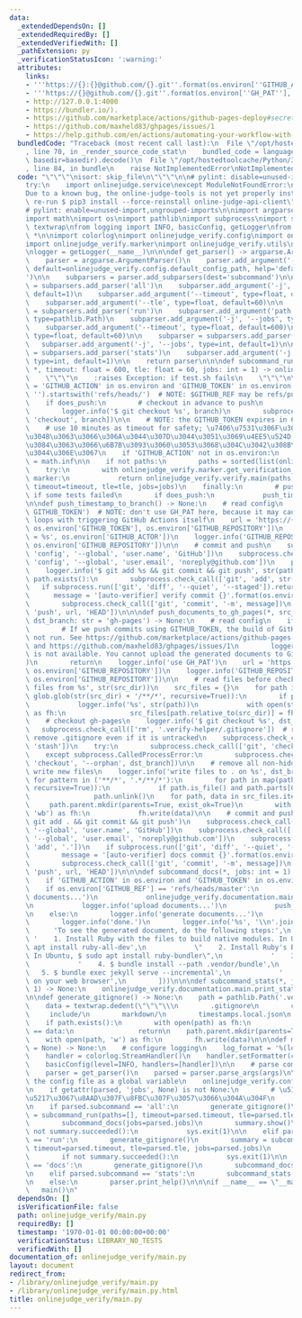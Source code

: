 ```yaml
---
data:
  _extendedDependsOn: []
  _extendedRequiredBy: []
  _extendedVerifiedWith: []
  _pathExtension: py
  _verificationStatusIcon: ':warning:'
  attributes:
    links:
    - '''https://{}:{}@github.com/{}.git''.format(os.environ[''GITHUB_ACTOR''],'
    - '''https://{}@github.com/{}.git''.format(os.environ[''GH_PAT''],'
    - http://127.0.0.1:4000
    - https://bundler.io/).
    - https://github.com/marketplace/actions/github-pages-deploy#secrets
    - https://github.com/maxheld83/ghpages/issues/1
    - https://help.github.com/en/actions/automating-your-workflow-with-github-actions/authenticating-with-the-github_token#about-the-github_token-secret)
  bundledCode: "Traceback (most recent call last):\n  File \"/opt/hostedtoolcache/Python/3.8.5/x64/lib/python3.8/site-packages/onlinejudge_verify/documentation/build.py\"\
    , line 70, in _render_source_code_stat\n    bundled_code = language.bundle(stat.path,\
    \ basedir=basedir).decode()\n  File \"/opt/hostedtoolcache/Python/3.8.5/x64/lib/python3.8/site-packages/onlinejudge_verify/languages/python.py\"\
    , line 84, in bundle\n    raise NotImplementedError\nNotImplementedError\n"
  code: "\"\"\"\nisort: skip_file\n\"\"\"\n\n# pylint: disable=unused-import,ungrouped-imports\n\
    try:\n    import onlinejudge.service\nexcept ModuleNotFoundError:\n    print(\"\
    Due to a known bug, the online-judge-tools is not yet properly installed. Please\
    \ re-run $ pip3 install --force-reinstall online-judge-api-client\")\n    exit(1)\n\
    # pylint: enable=unused-import,ungrouped-imports\n\nimport argparse\nimport glob\n\
    import math\nimport os\nimport pathlib\nimport subprocess\nimport sys\nimport\
    \ textwrap\nfrom logging import INFO, basicConfig, getLogger\nfrom typing import\
    \ *\n\nimport colorlog\nimport onlinejudge_verify.config\nimport onlinejudge_verify.documentation.main\n\
    import onlinejudge_verify.marker\nimport onlinejudge_verify.utils\nimport onlinejudge_verify.verify\n\
    \nlogger = getLogger(__name__)\n\n\ndef get_parser() -> argparse.ArgumentParser:\n\
    \    parser = argparse.ArgumentParser()\n    parser.add_argument('--config-file',\
    \ default=onlinejudge_verify.config.default_config_path, help='default: \".verify-helper/config.toml\"\
    ')\n\n    subparsers = parser.add_subparsers(dest='subcommand')\n\n    subparser\
    \ = subparsers.add_parser('all')\n    subparser.add_argument('-j', '--jobs', type=int,\
    \ default=1)\n    subparser.add_argument('--timeout', type=float, default=600)\n\
    \    subparser.add_argument('--tle', type=float, default=60)\n\n    subparser\
    \ = subparsers.add_parser('run')\n    subparser.add_argument('path', nargs='*',\
    \ type=pathlib.Path)\n    subparser.add_argument('-j', '--jobs', type=int, default=1)\n\
    \    subparser.add_argument('--timeout', type=float, default=600)\n    subparser.add_argument('--tle',\
    \ type=float, default=60)\n\n    subparser = subparsers.add_parser('docs')\n \
    \   subparser.add_argument('-j', '--jobs', type=int, default=1)\n\n    subparser\
    \ = subparsers.add_parser('stats')\n    subparser.add_argument('-j', '--jobs',\
    \ type=int, default=1)\n\n    return parser\n\n\ndef subcommand_run(paths: List[pathlib.Path],\
    \ *, timeout: float = 600, tle: float = 60, jobs: int = 1) -> onlinejudge_verify.verify.VerificationSummary:\n\
    \    \"\"\"\n    :raises Exception: if test.sh fails\n    \"\"\"\n\n    does_push\
    \ = 'GITHUB_ACTION' in os.environ and 'GITHUB_TOKEN' in os.environ and os.environ.get('GITHUB_REF',\
    \ '').startswith('refs/heads/')  # NOTE: $GITHUB_REF may be refs/pull/... or refs/tags/...\n\
    \    if does_push:\n        # checkout in advance to push\n        branch = os.environ['GITHUB_REF'][len('refs/heads/'):]\n\
    \        logger.info('$ git checkout %s', branch)\n        subprocess.check_call(['git',\
    \ 'checkout', branch])\n\n    # NOTE: the GITHUB_TOKEN expires in 60 minutes (https://help.github.com/en/actions/automating-your-workflow-with-github-actions/authenticating-with-the-github_token#about-the-github_token-secret)\n\
    \    # use 10 minutes as timeout for safety; \u7406\u7531\u306F\u3088\u304F\u5206\
    \u304B\u3063\u3066\u306A\u3044\u307D\u3044\u3051\u3069\u4EE5\u524D 20 \u5206\u3067\
    \u3084\u3063\u3066\u6B7B\u3093\u3060\u3053\u3068\u304C\u3042\u308B\u3089\u3057\
    \u3044\u306E\u3067\n    if 'GITHUB_ACTION' not in os.environ:\n        timeout\
    \ = math.inf\n\n    if not paths:\n        paths = sorted(list(onlinejudge_verify.utils.iterate_verification_files()))\n\
    \    try:\n        with onlinejudge_verify.marker.get_verification_marker() as\
    \ marker:\n            return onlinejudge_verify.verify.main(paths, marker=marker,\
    \ timeout=timeout, tle=tle, jobs=jobs)\n    finally:\n        # push results even\
    \ if some tests failed\n        if does_push:\n            push_timestamp_to_branch()\n\
    \n\ndef push_timestamp_to_branch() -> None:\n    # read config\n    logger.info('use\
    \ GITHUB_TOKEN')  # NOTE: don't use GH_PAT here, because it may cause infinite\
    \ loops with triggering GitHub Actions itself\n    url = 'https://{}:{}@github.com/{}.git'.format(os.environ['GITHUB_ACTOR'],\
    \ os.environ['GITHUB_TOKEN'], os.environ['GITHUB_REPOSITORY'])\n    logger.info('GITHUB_ACTOR\
    \ = %s', os.environ['GITHUB_ACTOR'])\n    logger.info('GITHUB_REPOSITORY = %s',\
    \ os.environ['GITHUB_REPOSITORY'])\n\n    # commit and push\n    subprocess.check_call(['git',\
    \ 'config', '--global', 'user.name', 'GitHub'])\n    subprocess.check_call(['git',\
    \ 'config', '--global', 'user.email', 'noreply@github.com'])\n    path = onlinejudge_verify.marker.get_verification_marker().json_path\n\
    \    logger.info('$ git add %s && git commit && git push', str(path))\n    if\
    \ path.exists():\n        subprocess.check_call(['git', 'add', str(path)])\n \
    \   if subprocess.run(['git', 'diff', '--quiet', '--staged']).returncode:\n  \
    \      message = '[auto-verifier] verify commit {}'.format(os.environ['GITHUB_SHA'])\n\
    \        subprocess.check_call(['git', 'commit', '-m', message])\n        subprocess.check_call(['git',\
    \ 'push', url, 'HEAD'])\n\n\ndef push_documents_to_gh_pages(*, src_dir: pathlib.Path,\
    \ dst_branch: str = 'gh-pages') -> None:\n    # read config\n    if not os.environ.get('GH_PAT'):\n\
    \        # If we push commits using GITHUB_TOKEN, the build of GitHub Pages will\
    \ not run. See https://github.com/marketplace/actions/github-pages-deploy#secrets\
    \ and https://github.com/maxheld83/ghpages/issues/1\n        logger.error(\"GH_PAT\
    \ is not available. You cannot upload the generated documents to GitHub Pages.\"\
    )\n        return\n    logger.info('use GH_PAT')\n    url = 'https://{}@github.com/{}.git'.format(os.environ['GH_PAT'],\
    \ os.environ['GITHUB_REPOSITORY'])\n    logger.info('GITHUB_REPOSITORY = %s',\
    \ os.environ['GITHUB_REPOSITORY'])\n\n    # read files before checkout\n    logger.info('read\
    \ files from %s', str(src_dir))\n    src_files = {}\n    for path in map(pathlib.Path,\
    \ glob.glob(str(src_dir) + '/**/*', recursive=True)):\n        if path.is_file():\n\
    \            logger.info('%s', str(path))\n            with open(str(path), 'rb')\
    \ as fh:\n                src_files[path.relative_to(src_dir)] = fh.read()\n\n\
    \    # checkout gh-pages\n    logger.info('$ git checkout %s', dst_branch)\n \
    \   subprocess.check_call(['rm', '.verify-helper/.gitignore'])  # required, to\
    \ remove .gitignore even if it is untracked\n    subprocess.check_call(['git',\
    \ 'stash'])\n    try:\n        subprocess.check_call(['git', 'checkout', dst_branch])\n\
    \    except subprocess.CalledProcessError:\n        subprocess.check_call(['git',\
    \ 'checkout', '--orphan', dst_branch])\n\n    # remove all non-hidden files and\
    \ write new files\n    logger.info('write files to . on %s', dst_branch)\n   \
    \ for pattern in ('**/*', '.*/**/*'):\n        for path in map(pathlib.Path, glob.glob(pattern,\
    \ recursive=True)):\n            if path.is_file() and path.parts[0] != '.git':\n\
    \                path.unlink()\n    for path, data in src_files.items():\n   \
    \     path.parent.mkdir(parents=True, exist_ok=True)\n        with open(str(path),\
    \ 'wb') as fh:\n            fh.write(data)\n\n    # commit and push\n    logger.info('$\
    \ git add . && git commit && git push')\n    subprocess.check_call(['git', 'config',\
    \ '--global', 'user.name', 'GitHub'])\n    subprocess.check_call(['git', 'config',\
    \ '--global', 'user.email', 'noreply@github.com'])\n    subprocess.check_call(['git',\
    \ 'add', '.'])\n    if subprocess.run(['git', 'diff', '--quiet', '--staged']).returncode:\n\
    \        message = '[auto-verifier] docs commit {}'.format(os.environ['GITHUB_SHA'])\n\
    \        subprocess.check_call(['git', 'commit', '-m', message])\n        subprocess.check_call(['git',\
    \ 'push', url, 'HEAD'])\n\n\ndef subcommand_docs(*, jobs: int = 1) -> None:\n\
    \    if 'GITHUB_ACTION' in os.environ and 'GITHUB_TOKEN' in os.environ:\n    \
    \    if os.environ['GITHUB_REF'] == 'refs/heads/master':\n            logger.info('generate\
    \ documents...')\n            onlinejudge_verify.documentation.main.main(jobs=jobs)\n\
    \n            logger.info('upload documents...')\n            push_documents_to_gh_pages(src_dir=pathlib.Path('.verify-helper/markdown'))\n\
    \n    else:\n        logger.info('generate documents...')\n        onlinejudge_verify.documentation.main.main(jobs=jobs)\n\
    \        logger.info('done.')\n        logger.info('%s', '\\n'.join([\n      \
    \      'To see the generated document, do the following steps:',\n           \
    \ '    1. Install Ruby with the files to build native modules. In Ubuntu, $ sudo\
    \ apt install ruby-all-dev',\n            \"    2. Install Ruby's Bundler (https://bundler.io/).\
    \ In Ubuntu, $ sudo apt install ruby-bundler\",\n            '    3. $ cd .verify-helper/markdown',\n\
    \            '    4. $ bundle install --path .vendor/bundle',\n            ' \
    \   5. $ bundle exec jekyll serve --incremental',\n            '    6. Open http://127.0.0.1:4000\
    \ on your web browser',\n        ]))\n\n\ndef subcommand_stats(*, jobs: int =\
    \ 1) -> None:\n    onlinejudge_verify.documentation.main.print_stats_json(jobs=jobs)\n\
    \n\ndef generate_gitignore() -> None:\n    path = pathlib.Path('.verify-helper/.gitignore')\n\
    \    data = textwrap.dedent(\"\"\"\\\n        .gitignore\n        cache/\n   \
    \     include/\n        markdown/\n        timestamps.local.json\n    \"\"\")\n\
    \    if path.exists():\n        with open(path) as fh:\n            if fh.read()\
    \ == data:\n                return\n    path.parent.mkdir(parents=True, exist_ok=True)\n\
    \    with open(path, 'w') as fh:\n        fh.write(data)\n\n\ndef main(args: Optional[List[str]]\
    \ = None) -> None:\n    # configure logging\n    log_format = '%(log_color)s%(levelname)s%(reset)s:%(name)s:%(message)s'\n\
    \    handler = colorlog.StreamHandler()\n    handler.setFormatter(colorlog.ColoredFormatter(log_format))\n\
    \    basicConfig(level=INFO, handlers=[handler])\n\n    # parse command-line arguments\n\
    \    parser = get_parser()\n    parsed = parser.parse_args(args)\n\n    # load\
    \ the config file as a global variable\n    onlinejudge_verify.config.set_config_path(pathlib.Path(parsed.config_file))\n\
    \n    if getattr(parsed, 'jobs', None) is not None:\n        # \u5148\u306B\u4E26\
    \u5217\u3067\u8AAD\u307F\u8FBC\u307F\u3057\u3066\u304A\u304F\n        onlinejudge_verify.marker.get_verification_marker(jobs=parsed.jobs)\n\
    \n    if parsed.subcommand == 'all':\n        generate_gitignore()\n        summary\
    \ = subcommand_run(paths=[], timeout=parsed.timeout, tle=parsed.tle, jobs=parsed.jobs)\n\
    \        subcommand_docs(jobs=parsed.jobs)\n        summary.show()\n        if\
    \ not summary.succeeded():\n            sys.exit(1)\n\n    elif parsed.subcommand\
    \ == 'run':\n        generate_gitignore()\n        summary = subcommand_run(paths=parsed.path,\
    \ timeout=parsed.timeout, tle=parsed.tle, jobs=parsed.jobs)\n        summary.show()\n\
    \        if not summary.succeeded():\n            sys.exit(1)\n\n    elif parsed.subcommand\
    \ == 'docs':\n        generate_gitignore()\n        subcommand_docs(jobs=parsed.jobs)\n\
    \n    elif parsed.subcommand == 'stats':\n        subcommand_stats(jobs=parsed.jobs)\n\
    \n    else:\n        parser.print_help()\n\n\nif __name__ == \"__main__\":\n \
    \   main()\n"
  dependsOn: []
  isVerificationFile: false
  path: onlinejudge_verify/main.py
  requiredBy: []
  timestamp: '1970-01-01 00:00:00+00:00'
  verificationStatus: LIBRARY_NO_TESTS
  verifiedWith: []
documentation_of: onlinejudge_verify/main.py
layout: document
redirect_from:
- /library/onlinejudge_verify/main.py
- /library/onlinejudge_verify/main.py.html
title: onlinejudge_verify/main.py
---
```

